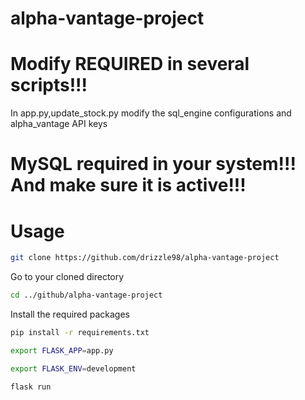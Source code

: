 # alpha-vantage-project


# Modify REQUIRED in several scripts!!!
In app.py,update_stock.py modify the sql_engine configurations and alpha_vantage API keys

# MySQL required in your system!!! And make sure it is active!!!

# Usage

```bash
git clone https://github.com/drizzle98/alpha-vantage-project
```
Go to your cloned directory
```bash
cd ../github/alpha-vantage-project
```
Install the required packages
```bash
pip install -r requirements.txt
```

```bash
export FLASK_APP=app.py
```
```bash
export FLASK_ENV=development
```
```bash
flask run
```
